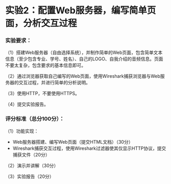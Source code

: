 # 实验2：配置Web服务器，编写简单页面，分析交互过程

### 实验要求：

（1）搭建Web服务器（自由选择系统），并制作简单的Web页面，包含简单文本信息（至少包含专业、学号、姓名）、自己的LOGO、自我介绍的音频信息。页面不要太复杂，包含要求的基本信息即可。

（2）通过浏览器获取自己编写的Web页面，使用Wireshark捕获浏览器与Web服务器的交互过程，并进行简单的分析说明。

（3）使用HTTP，不要使用HTTPS。

（4）提交实验报告。

### 评分标准（总分100分）：

（1）功能实现：

- Web服务器搭建、编写Web页面（提交HTML文档）（30分）
- Wireshark捕获交互过程，使用Wireshark过滤器使其仅显示HTTP协议，提交捕获文件（20分）

（2）演示并讲解（30分）

（3）实验报告（20分）